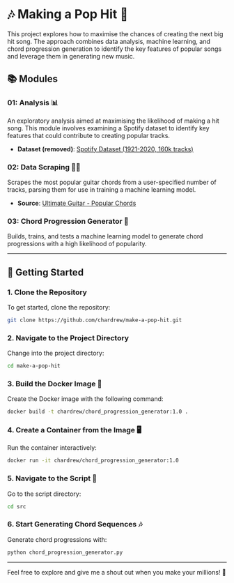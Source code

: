
# 🎶 Making a Pop Hit 🎤

This project explores how to maximise the chances of creating the next big hit song. The approach combines data analysis, machine learning, and chord progression generation to identify the key features of popular songs and leverage them in generating new music.

## 📚 Modules

### 01: Analysis 📊
An exploratory analysis aimed at maximising the likelihood of making a hit song. This module involves examining a Spotify dataset to identify key features that could contribute to creating popular tracks.

- **Dataset (removed)**: [Spotify Dataset (1921-2020, 160k tracks)](https://www.kaggle.com/yamaerenay/spotify-dataset-19212020-160k-tracks)

### 02: Data Scraping 🧑‍💻
Scrapes the most popular guitar chords from a user-specified number of tracks, parsing them for use in training a machine learning model.

- **Source**: [Ultimate Guitar - Popular Chords](https://www.ultimate-guitar.com/explore?order=hitstotal_desc&page=1&type[]=Chords)

### 03: Chord Progression Generator 🎸
Builds, trains, and tests a machine learning model to generate chord progressions with a high likelihood of popularity.

---

## 🚀 Getting Started

### 1. Clone the Repository
To get started, clone the repository:
```bash
git clone https://github.com/chardrew/make-a-pop-hit.git
```

### 2. Navigate to the Project Directory
Change into the project directory:
```bash
cd make-a-pop-hit
```

### 3. Build the Docker Image 🐳
Create the Docker image with the following command:
```bash
docker build -t chardrew/chord_progression_generator:1.0 .
```

### 4. Create a Container from the Image 🖥️
Run the container interactively:
```bash
docker run -it chardrew/chord_progression_generator:1.0
```

### 5. Navigate to the Script 📂
Go to the script directory:
```bash
cd src
```

### 6. Start Generating Chord Sequences 🎶
Generate chord progressions with:
```bash
python chord_progression_generator.py
```

---

Feel free to explore and give me a shout out when you make your millions! 🌟
